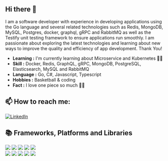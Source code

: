 ## Hi there 👋
I am a software developer with experience in developing applications using the Go language and several related technologies such as Redis, MongoDB, MySQL, Postgres, docker, graphql, gRPC and RabbitMQ as well as the Testify unit testing framework to ensure applications run smoothly.
I am passionate about exploring the latest technologies and learning about new ways to improve the quality and efficiency of app development. Thank You!

- **Learning :** I'm currently learning about Microservice and Kubernetes :man_technologist:
- **Skill :** Docker, Redis, GraphQL, gRPC, MongoDB, PostgreSQL, Elasticsearch, MySQL and RabbitMQ
- **Language :** Go, C#, Javascript, Typescript
- **Hobbies :** Basketball & coding
- **Fact :** I love one piece so much :pirate_flag:

## 📫 How to reach me:
<a href="https://www.linkedin.com/in/muhammad-saufi-roja-11427a1b8/" target="_blank"><img src="https://img.shields.io/badge/LinkedIn-%230077B5.svg?&style=flat-square&logo=linkedin&logoColor=white" alt="LinkedIn"></a>

## 📚 Frameworks, Platforms and Libraries
![](https://img.shields.io/badge/go-%2300ADD8.svg?style=for-the-badge&logo=go&logoColor=white)
![](https://img.shields.io/badge/JavaScript-323330?style=for-the-badge&logo=javascript&logoColor=F7DF1E)
![](https://img.shields.io/badge/TypeScript-007ACC?style=for-the-badge&logo=typescript&logoColor=white)
![](https://img.shields.io/badge/Next-black?style=for-the-badge&logo=next.js&logoColor=white)
![](https://img.shields.io/badge/docker-%230db7ed.svg?style=for-the-badge&logo=docker&logoColor=white)
<br/>
![](https://img.shields.io/badge/-GraphQL-E10098?style=for-the-badge&logo=graphql&logoColor=white)
![](https://img.shields.io/badge/c%23-%23239120.svg?style=for-the-badge&logo=c-sharp&logoColor=white)
![](https://img.shields.io/badge/.NET-5C2D91?style=for-the-badge&logo=.net&logoColor=white)
![](https://img.shields.io/badge/redis-%23DD0031.svg?style=for-the-badge&logo=redis&logoColor=white)
![](https://img.shields.io/badge/-ElasticSearch-005571?style=for-the-badge&logo=elasticsearch)
     
<!--
**saufiroja/saufiroja** is a ✨ _special_ ✨ repository because its `README.md` (this file) appears on your GitHub profile.

Here are some ideas to get you started:

- 🔭 I’m currently working on ...
- 🌱 I’m currently learning ...
- 👯 I’m looking to collaborate on ...
- 🤔 I’m looking for help with ...
- 💬 Ask me about ...
- 📫 How to reach me: ...
- 😄 Pronouns: ...
- ⚡ Fun fact: ...
-->
